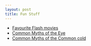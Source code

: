 ```yaml
---
layout: post 
title: Fun Stuff
---
```


-   [Favourite Flash movies](Flash_Movies "wikilink")
-   [Common Myths of the Eye](Myths_(Eye) "wikilink")
-   [Common Myths of the Common cold](Myths_(Common_Cold) "wikilink")
